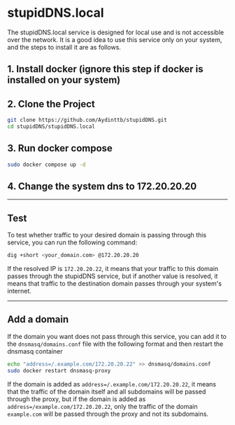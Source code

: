 # stupidDNS.local

The stupidDNS.local service is designed for local use and is not accessible over the network. It is a good idea to use this service only on your system, and the steps to install it are as follows.

## 1. Install docker (ignore this step if docker is installed on your system)
## 2. Clone the Project
```bash
git clone https://github.com/Aydinttb/stupidDNS.git
cd stupidDNS/stupidDNS.local
```
## 3. Run docker compose
```bash
sudo docker compose up -d
```
## 4. Change the system dns to 172.20.20.20

---

## Test
To test whether traffic to your desired domain is passing through this service, you can run the following command: 
```bash
dig +short <your_domain.com> @172.20.20.20
```
If the resolved IP is `172.20.20.22`, it means that your traffic to this domain passes through the stupidDNS service, but if another value is resolved, it means that traffic to the destination domain passes through your system's internet.

---

## Add a domain
If the domain you want does not pass through this service, you can add it to the `dnsmasq/domains.conf` file with the following format and then restart the dnsmasq container
```bash
echo "address=/.example.com/172.20.20.22" >> dnsmasq/domains.conf
sudo docker restart dnsmasq-proxy
```
If the domain is added as `address=/.example.com/172.20.20.22`, it means that the traffic of the domain itself and all subdomains will be passed through the proxy, but if the domain is added as `address=/example.com/172.20.20.22`, only the traffic of the domain `example.com` will be passed through the proxy and not its subdomains.
